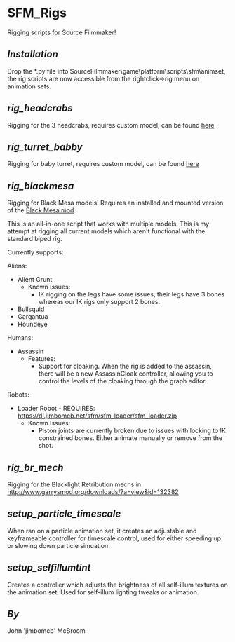 SFM_Rigs
========

Rigging scripts for Source Filmmaker!

*Installation*
-
Drop the *.py file into SourceFilmmaker\game\platform\scripts\sfm\animset, the rig scripts are now accessible from the rightclick->rig menu on animation sets.

*rig_headcrabs*
-
Rigging for the 3 headcrabs, requires custom model, can be found [here](http://steamcommunity.com/groups/OpenSourceFilmmaker/discussions/2/864945865074664734/)

*rig_turret_babby*
-
Rigging for baby turret, requires custom model, can be found [here](http://steamcommunity.com/groups/OpenSourceFilmmaker/discussions/2/864945179793303189/)

*rig_blackmesa*
-
Rigging for Black Mesa models! Requires an installed and mounted version of the [Black Mesa mod](http://blackmesasource.com).

This is an all-in-one script that works with multiple models. This is my attempt at rigging all current models which aren't functional with the standard biped rig.

Currently supports:

Aliens:

* Alient Grunt
  * Known Issues:
    * IK rigging on the legs have some issues, their legs have 3 bones whereas our IK rigs only support 2 bones.
* Bullsquid
* Gargantua
* Houndeye

Humans:

* Assassin 
  * Features:
    * Support for cloaking. When the rig is added to the assassin, there will be a new AssassinCloak controller, allowing you to control the levels of the cloaking through the graph editor.  

Robots:

* Loader Robot - REQUIRES: https://dl.jimbomcb.net/sfm/sfm_loader/sfm_loader.zip
  * Known Issues:
    * Piston joints are currently broken due to issues with locking to IK constrained bones. Either animate manually or remove from the shot.  

*rig_br_mech*
-
Rigging for the Blacklight Retribution mechs in http://www.garrysmod.org/downloads/?a=view&id=132382

*setup_particle_timescale*
-
When ran on a particle animation set, it creates an adjustable and keyframeable controller for timescale control, used for either speeding up or slowing down particle simuation.

*setup_selfillumtint*
-
Creates a controller which adjusts the brightness of all self-illum textures on the animation set. Used for self-illum lighting tweaks or animation.

*By*
--

John 'jimbomcb' McBroom
